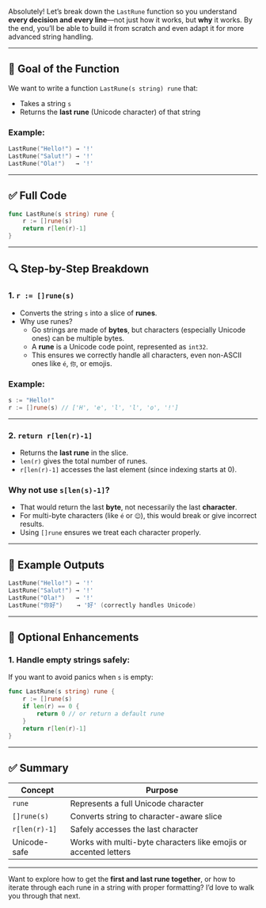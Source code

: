 Absolutely! Let’s break down the `LastRune` function so you understand **every decision and every line**—not just how it works, but **why** it works. By the end, you’ll be able to build it from scratch and even adapt it for more advanced string handling.

---

## 🧠 Goal of the Function

We want to write a function `LastRune(s string) rune` that:

- Takes a string `s`
- Returns the **last rune** (Unicode character) of that string

### Example:
```go
LastRune("Hello!") → '!'
LastRune("Salut!") → '!'
LastRune("Ola!")   → '!'
```

---

## ✅ Full Code

```go
func LastRune(s string) rune {
	r := []rune(s)
	return r[len(r)-1]
}
```

---

## 🔍 Step-by-Step Breakdown

### 1. `r := []rune(s)`

- Converts the string `s` into a slice of **runes**.
- Why use runes?
  - Go strings are made of **bytes**, but characters (especially Unicode ones) can be multiple bytes.
  - A **rune** is a Unicode code point, represented as `int32`.
  - This ensures we correctly handle all characters, even non-ASCII ones like `é`, `你`, or emojis.

### Example:
```go
s := "Hello!"
r := []rune(s) // ['H', 'e', 'l', 'l', 'o', '!']
```

---

### 2. `return r[len(r)-1]`

- Returns the **last rune** in the slice.
- `len(r)` gives the total number of runes.
- `r[len(r)-1]` accesses the last element (since indexing starts at 0).

### Why not use `s[len(s)-1]`?

- That would return the last **byte**, not necessarily the last **character**.
- For multi-byte characters (like `é` or `😊`), this would break or give incorrect results.
- Using `[]rune` ensures we treat each character properly.

---

## 🧪 Example Outputs

```go
LastRune("Hello!") → '!'
LastRune("Salut!") → '!'
LastRune("Ola!")   → '!'
LastRune("你好")    → '好' (correctly handles Unicode)
```

---

## 🧼 Optional Enhancements

### 1. Handle empty strings safely:

If you want to avoid panics when `s` is empty:

```go
func LastRune(s string) rune {
	r := []rune(s)
	if len(r) == 0 {
		return 0 // or return a default rune
	}
	return r[len(r)-1]
}
```

---

## ✅ Summary

| Concept | Purpose |
|--------|---------|
| `rune` | Represents a full Unicode character |
| `[]rune(s)` | Converts string to character-aware slice |
| `r[len(r)-1]` | Safely accesses the last character |
| Unicode-safe | Works with multi-byte characters like emojis or accented letters |

---

Want to explore how to get the **first and last rune together**, or how to iterate through each rune in a string with proper formatting? I’d love to walk you through that next.

